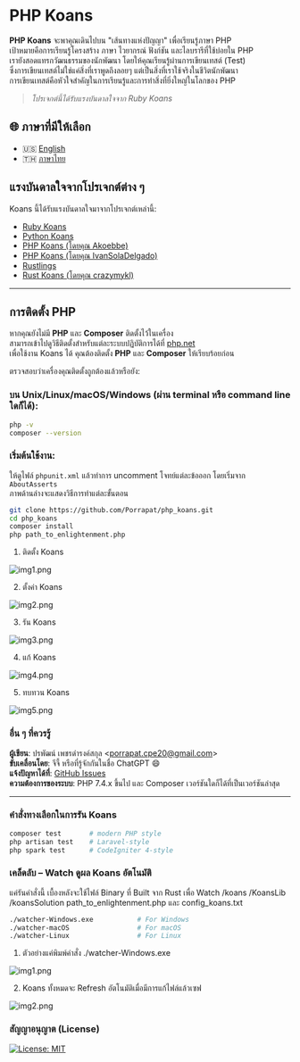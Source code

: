 # PHP Koans

**PHP Koans** จะพาคุณเดินไปบน "เส้นทางแห่งปัญญา" เพื่อเรียนรู้ภาษา PHP  
เป้าหมายคือการเรียนรู้โครงสร้าง ภาษา ไวยากรณ์ ฟังก์ชัน และไลบรารีที่ใช้บ่อยใน PHP  
เรายังสอดแทรกวัฒนธรรมของนักพัฒนา โดยให้คุณเรียนรู้ผ่านการเขียนเทสต์ (Test)  
ซึ่งการเขียนเทสต์ไม่ใช่แค่สิ่งที่เราพูดถึงลอยๆ แต่เป็นสิ่งที่เราใช้จริงในชีวิตนักพัฒนา  
การเขียนเทสต์คือหัวใจสำคัญในการเรียนรู้และการทำสิ่งที่ยิ่งใหญ่ในโลกของ PHP

> _โปรเจกต์นี้ได้รับแรงบันดาลใจจาก Ruby Koans_

## 🌐 ภาษาที่มีให้เลือก

- 🇺🇸 [English](readme.md)
- 🇹🇭 [ภาษาไทย](readme_th.md)

## แรงบันดาลใจจากโปรเจกต์ต่าง ๆ

Koans นี้ได้รับแรงบันดาลใจมาจากโปรเจกต์เหล่านี้:

- [Ruby Koans](https://github.com/edgecase/ruby_koans)
- [Python Koans](https://github.com/gregmalcolm/python_koans)
- [PHP Koans (โดยคุณ Akoebbe)](https://github.com/akoebbe/php_koans.git)
- [PHP Koans (โดยคุณ IvanSolaDelgado)](https://github.com/540/php_koans.git)
- [Rustlings](https://github.com/rust-lang/rustlings)
- [Rust Koans (โดยคุณ crazymykl)](https://github.com/crazymykl/rust-koans)

---

## การติดตั้ง PHP

หากคุณยังไม่มี **PHP** และ **Composer** ติดตั้งไว้ในเครื่อง  
สามารถเข้าไปดูวิธีติดตั้งสำหรับแต่ละระบบปฏิบัติการได้ที่ [php.net](https://www.php.net)  
เพื่อใช้งาน Koans ได้ คุณต้องติดตั้ง **PHP** และ **Composer** ให้เรียบร้อยก่อน

ตรวจสอบว่าเครื่องคุณติดตั้งถูกต้องแล้วหรือยัง:

### บน Unix/Linux/macOS/Windows (ผ่าน terminal หรือ command line ใดก็ได้):

```bash
php -v
composer --version
```

### เริ่มต้นใช้งาน:

ให้ดูไฟล์ `phpunit.xml` แล้วทำการ uncomment โจทย์แต่ละข้อออก โดยเริ่มจาก `AboutAsserts`  
ภาพด้านล่างจะแสดงวิธีการทำแต่ละขั้นตอน

```bash
git clone https://github.com/Porrapat/php_koans.git
cd php_koans
composer install
php path_to_enlightenment.php
```

1. ติดตั้ง Koans

![img1.png](screenshots/01_installing_php_koans.png)

2. ตั้งค่า Koans

![img2.png](screenshots/c0-config-koans.png)

3. รัน Koans

![img3.png](screenshots/03_first_run_koans.png)

4. แก้ Koans

![img4.png](screenshots/04_fix_things_disrupt_your_mind.png)

5. ทบทวน Koans

![img5.png](screenshots/05_run_koans_again.png)


### อื่น ๆ ที่ควรรู้

**ผู้เขียน**: ปรพัฒน์ เพชรดำรงค์สกุล <<porrapat.cpe20@gmail.com>>  
**ขับเคลื่อนโดย**: จีจี้ หรือที่รู้จักกันในชื่อ ChatGPT 😄  
**แจ้งปัญหาได้ที่**: [GitHub Issues](https://github.com/Porrapat/php_koans/issues)  
**ความต้องการของระบบ**: PHP 7.4.x ขึ้นไป และ Composer เวอร์ชันใดก็ได้ที่เป็นเวอร์ชันล่าสุด

---

### คำสั่งทางเลือกในการรัน Koans

```bash
composer test       # modern PHP style
php artisan test    # Laravel-style
php spark test      # CodeIgniter 4-style
```

### เคล็ดลับ – Watch ดูผล Koans อัตโนมัติ

แค่รันคำสั่งนี้ เบื้องหลังจะใช้ไฟล์ Binary ที่ Built จาก Rust เพื่อ Watch /koans /KoansLib /koansSolution path_to_enlightenment.php และ config_koans.txt

```bash
./watcher-Windows.exe           # For Windows
./watcher-macOS                 # For macOS
./watcher-Linux                 # For Linux
```

1. ตัวอย่างแค่พิมพ์คำสั่ง ./watcher-Windows.exe

![img1.png](screenshots/x0-watch-start-koans.png)

2. Koans ทั้งหมดจะ Refresh อัตโนมัติเมื่อมีการแก้ไฟล์แล้วเซฟ

![img2.png](screenshots/x1-watch-koans-win.png)

### สัญญาอนุญาต (License)

[![License: MIT](https://img.shields.io/badge/License-MIT-yellow.svg)](https://opensource.org/licenses/MIT)